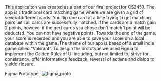 This applicaiton was created as a part of our final project for CS2450. The app is a traditional card matching game where we are given a grid of several different cards. 
You flip one card at a time trying to get matching pairs until all cards are successfully matched. If the cards are a match gain 2 points, however if the next cards you chose
don't match 1 point will be deducted. You can not have negative points. Towards the end of the game, your score is recorded and you are able to save your score on a local database
within the game. The theme of our app is based off a small indie game called “Valorant”. To desgin the prototype we used Figma to implement the Golden Rules of UI including, 
but not limited to, strive for consistency, offer informativce feedback, reversal of actions and dialog to yieldd closure. 

Figma Prototype : 
![figma_proto](https://github.com/sanlb3/ConcentrationGame/assets/101151334/9bf6266e-958d-42b3-bfb4-6aa23ee0497f)
